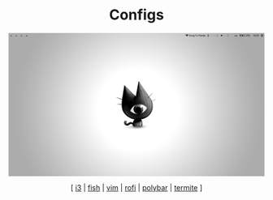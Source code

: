 <h1 align="center">Configs</h1>

<img src="./current/preview.png" align="center">

<p align="center">
  [ <a href="./current/i3/.config/i3">i3</a> | <a href="./current/fish/.config/fish">fish</a> |   <a href="./current/nvim/.config/nvim/init.vim">vim</a> | <a href="./current/rofi/.config/rofi/config.rasi">rofi</a> | <a href="./current/polybar/.config/polybar">polybar</a> | <a href="./current/termite/.config/termite/config">termite</a> ]
</p>

